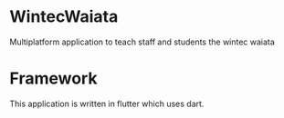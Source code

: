 # WintecWaiata
Multiplatform application to teach staff and students the wintec waiata

# Framework
This application is written in flutter which uses dart.
